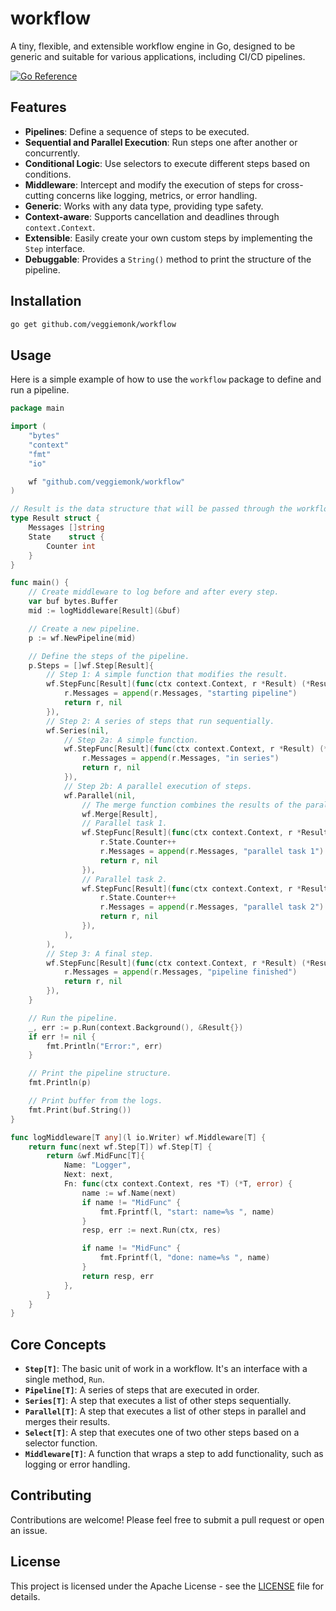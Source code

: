 # workflow

A tiny, flexible, and extensible workflow engine in Go, designed to be generic and suitable for various applications, including CI/CD pipelines.

[![Go Reference](https://pkg.go.dev/badge/github.com/veggiemonk/workflow.svg)](https://pkg.go.dev/github.com/veggiemonk/workflow)

## Features

- **Pipelines**: Define a sequence of steps to be executed.
- **Sequential and Parallel Execution**: Run steps one after another or concurrently.
- **Conditional Logic**: Use selectors to execute different steps based on conditions.
- **Middleware**: Intercept and modify the execution of steps for cross-cutting concerns like logging, metrics, or error handling.
- **Generic**: Works with any data type, providing type safety.
- **Context-aware**: Supports cancellation and deadlines through `context.Context`.
- **Extensible**: Easily create your own custom steps by implementing the `Step` interface.
- **Debuggable**: Provides a `String()` method to print the structure of the pipeline.

## Installation

```bash
go get github.com/veggiemonk/workflow
```

## Usage

Here is a simple example of how to use the `workflow` package to define and run a pipeline.

```go
package main

import (
	"bytes"
	"context"
	"fmt"
	"io"

	wf "github.com/veggiemonk/workflow"
)

// Result is the data structure that will be passed through the workflow.
type Result struct {
	Messages []string
	State    struct {
		Counter int
	}
}

func main() {
	// Create middleware to log before and after every step.
	var buf bytes.Buffer
	mid := logMiddleware[Result](&buf)

	// Create a new pipeline.
	p := wf.NewPipeline(mid)

	// Define the steps of the pipeline.
	p.Steps = []wf.Step[Result]{
		// Step 1: A simple function that modifies the result.
		wf.StepFunc[Result](func(ctx context.Context, r *Result) (*Result, error) {
			r.Messages = append(r.Messages, "starting pipeline")
			return r, nil
		}),
		// Step 2: A series of steps that run sequentially.
		wf.Series(nil,
			// Step 2a: A simple function.
			wf.StepFunc[Result](func(ctx context.Context, r *Result) (*Result, error) {
				r.Messages = append(r.Messages, "in series")
				return r, nil
			}),
			// Step 2b: A parallel execution of steps.
			wf.Parallel(nil,
				// The merge function combines the results of the parallel steps.
				wf.Merge[Result],
				// Parallel task 1.
				wf.StepFunc[Result](func(ctx context.Context, r *Result) (*Result, error) {
					r.State.Counter++
					r.Messages = append(r.Messages, "parallel task 1")
					return r, nil
				}),
				// Parallel task 2.
				wf.StepFunc[Result](func(ctx context.Context, r *Result) (*Result, error) {
					r.State.Counter++
					r.Messages = append(r.Messages, "parallel task 2")
					return r, nil
				}),
			),
		),
		// Step 3: A final step.
		wf.StepFunc[Result](func(ctx context.Context, r *Result) (*Result, error) {
			r.Messages = append(r.Messages, "pipeline finished")
			return r, nil
		}),
	}

	// Run the pipeline.
	_, err := p.Run(context.Background(), &Result{})
	if err != nil {
		fmt.Println("Error:", err)
	}

	// Print the pipeline structure.
	fmt.Println(p)

	// Print buffer from the logs.
	fmt.Print(buf.String())
}

func logMiddleware[T any](l io.Writer) wf.Middleware[T] {
	return func(next wf.Step[T]) wf.Step[T] {
		return &wf.MidFunc[T]{
			Name: "Logger",
			Next: next,
			Fn: func(ctx context.Context, res *T) (*T, error) {
				name := wf.Name(next)
				if name != "MidFunc" {
					fmt.Fprintf(l, "start: name=%s ", name)
				}
				resp, err := next.Run(ctx, res)

				if name != "MidFunc" {
					fmt.Fprintf(l, "done: name=%s ", name)
				}
				return resp, err
			},
		}
	}
}
```

## Core Concepts

- **`Step[T]`**: The basic unit of work in a workflow. It's an interface with a single method, `Run`.
- **`Pipeline[T]`**: A series of steps that are executed in order.
- **`Series[T]`**: A step that executes a list of other steps sequentially.
- **`Parallel[T]`**: A step that executes a list of other steps in parallel and merges their results.
- **`Select[T]`**: A step that executes one of two other steps based on a selector function.
- **`Middleware[T]`**: A function that wraps a step to add functionality, such as logging or error handling.

## Contributing

Contributions are welcome! Please feel free to submit a pull request or open an issue.

## License

This project is licensed under the Apache License - see the [LICENSE](LICENSE) file for details.
